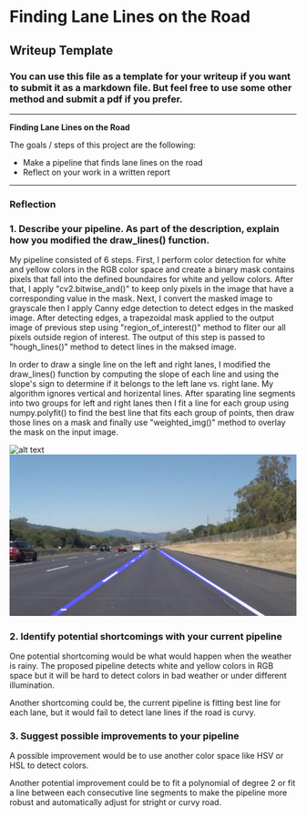 # **Finding Lane Lines on the Road** 

## Writeup Template

### You can use this file as a template for your writeup if you want to submit it as a markdown file. But feel free to use some other method and submit a pdf if you prefer.

---

**Finding Lane Lines on the Road**

The goals / steps of this project are the following:
* Make a pipeline that finds lane lines on the road
* Reflect on your work in a written report


[//]: # (Image References)

[image1]: ./test_images/solidWhiteRight.jpg "Input image"
[image2]: ./examples/processed_image.jpg "Proccessed image"


---

### Reflection

### 1. Describe your pipeline. As part of the description, explain how you modified the draw_lines() function.

My pipeline consisted of 6 steps. First, I perform color detection for white and yellow colors in the RGB color space and create a binary mask contains pixels that fall into the defined boundaires for white and yellow colors. After that, I apply "cv2.bitwise_and()" to keep only pixels in the image that have a corresponding value in the mask. Next, I convert the masked image to grayscale then I apply Canny edge detection to detect edges in the masked image. After detecting edges, a trapezoidal mask applied to the output image of previous step using "region_of_interest()" method to fliter our all pixels outside region of interest. The output of this step is passed to "hough_lines()" method to detect lines in the maksed image. 

In order to draw a single line on the left and right lanes, I modified the draw_lines() function by computing the slope of each line and using the slope's sign to determine if it belongs to the left  lane vs. right lane. My algorithm ignores vertical and horizental lines. After sparating line segments into two groups for left and right lanes then I fit a line for each group using numpy.polyfit() to find the best line that fits each group of points, then draw those lines on a mask and finally use  "weighted_img()" method to overlay the mask on the input image.

[//]: # (Image References)

![alt text][image1]
![alt text][image2]

### 2. Identify potential shortcomings with your current pipeline


One potential shortcoming would be what would happen when the weather is rainy. The proposed pipeline detects white and yellow colors in RGB space but it will be hard to detect colors in bad weather or under different illumination.

Another shortcoming could be, the current pipeline is fitting best line for each lane, but it would fail to detect lane lines if the road is curvy.


### 3. Suggest possible improvements to your pipeline

A possible improvement would be to use another color space like HSV or HSL to detect colors.

Another potential improvement could be to fit a polynomial of degree 2 or fit a line between each consecutive line segments to make the pipeline more robust and automatically adjust for stright or curvy road. 
